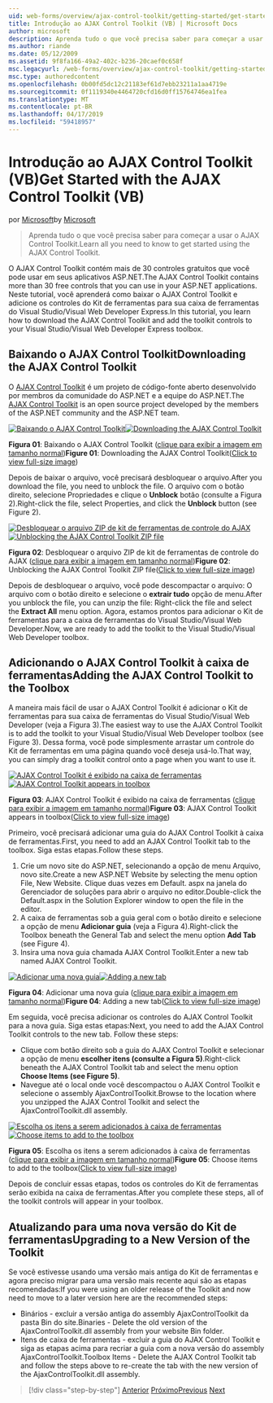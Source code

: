 ```yaml
---
uid: web-forms/overview/ajax-control-toolkit/getting-started/get-started-with-the-ajax-control-toolkit-vb
title: Introdução ao AJAX Control Toolkit (VB) | Microsoft Docs
author: microsoft
description: Aprenda tudo o que você precisa saber para começar a usar o AJAX Control Toolkit.
ms.author: riande
ms.date: 05/12/2009
ms.assetid: 9f8fa166-49a2-402c-b236-20caef0c658f
msc.legacyurl: /web-forms/overview/ajax-control-toolkit/getting-started/get-started-with-the-ajax-control-toolkit-vb
msc.type: authoredcontent
ms.openlocfilehash: 0b00fd5dc12c21183ef61d7ebb23211a1aa4719e
ms.sourcegitcommit: 0f1119340e4464720cfd16d0ff15764746ea1fea
ms.translationtype: MT
ms.contentlocale: pt-BR
ms.lasthandoff: 04/17/2019
ms.locfileid: "59418957"
---
```

# <a name="get-started-with-the-ajax-control-toolkit-vb"></a><span data-ttu-id="47055-103">Introdução ao AJAX Control Toolkit (VB)</span><span class="sxs-lookup"><span data-stu-id="47055-103">Get Started with the AJAX Control Toolkit (VB)</span></span>

<span data-ttu-id="47055-104">por [Microsoft](https://github.com/microsoft)</span><span class="sxs-lookup"><span data-stu-id="47055-104">by [Microsoft](https://github.com/microsoft)</span></span>

> <span data-ttu-id="47055-105">Aprenda tudo o que você precisa saber para começar a usar o AJAX Control Toolkit.</span><span class="sxs-lookup"><span data-stu-id="47055-105">Learn all you need to know to get started using the AJAX Control Toolkit.</span></span>


<span data-ttu-id="47055-106">O AJAX Control Toolkit contém mais de 30 controles gratuitos que você pode usar em seus aplicativos ASP.NET.</span><span class="sxs-lookup"><span data-stu-id="47055-106">The AJAX Control Toolkit contains more than 30 free controls that you can use in your ASP.NET applications.</span></span> <span data-ttu-id="47055-107">Neste tutorial, você aprenderá como baixar o AJAX Control Toolkit e adicione os controles do Kit de ferramentas para sua caixa de ferramentas do Visual Studio/Visual Web Developer Express.</span><span class="sxs-lookup"><span data-stu-id="47055-107">In this tutorial, you learn how to download the AJAX Control Toolkit and add the toolkit controls to your Visual Studio/Visual Web Developer Express toolbox.</span></span>

## <a name="downloading-the-ajax-control-toolkit"></a><span data-ttu-id="47055-108">Baixando o AJAX Control Toolkit</span><span class="sxs-lookup"><span data-stu-id="47055-108">Downloading the AJAX Control Toolkit</span></span>

<span data-ttu-id="47055-109">O [AJAX Control Toolkit](http://devexpress.com/act) é um projeto de código-fonte aberto desenvolvido por membros da comunidade do ASP.NET e a equipe do ASP.NET.</span><span class="sxs-lookup"><span data-stu-id="47055-109">The [AJAX Control Toolkit](http://devexpress.com/act) is an open source project developed by the members of the ASP.NET community and the ASP.NET team.</span></span>


<span data-ttu-id="47055-110">[![Baixando o AJAX Control Toolkit](get-started-with-the-ajax-control-toolkit-vb/_static/image1.jpg)](get-started-with-the-ajax-control-toolkit-vb/_static/image1.png)</span><span class="sxs-lookup"><span data-stu-id="47055-110">[![Downloading the AJAX Control Toolkit](get-started-with-the-ajax-control-toolkit-vb/_static/image1.jpg)](get-started-with-the-ajax-control-toolkit-vb/_static/image1.png)</span></span>

<span data-ttu-id="47055-111">**Figura 01**: Baixando o AJAX Control Toolkit ([clique para exibir a imagem em tamanho normal](get-started-with-the-ajax-control-toolkit-vb/_static/image2.png))</span><span class="sxs-lookup"><span data-stu-id="47055-111">**Figure 01**: Downloading the AJAX Control Toolkit([Click to view full-size image](get-started-with-the-ajax-control-toolkit-vb/_static/image2.png))</span></span>


<span data-ttu-id="47055-112">Depois de baixar o arquivo, você precisará desbloquear o arquivo.</span><span class="sxs-lookup"><span data-stu-id="47055-112">After you download the file, you need to unblock the file.</span></span> <span data-ttu-id="47055-113">O arquivo com o botão direito, selecione Propriedades e clique o **Unblock** botão (consulte a Figura 2).</span><span class="sxs-lookup"><span data-stu-id="47055-113">Right-click the file, select Properties, and click the **Unblock** button (see Figure 2).</span></span>


<span data-ttu-id="47055-114">[![Desbloquear o arquivo ZIP de kit de ferramentas de controle do AJAX](get-started-with-the-ajax-control-toolkit-vb/_static/image2.jpg)](get-started-with-the-ajax-control-toolkit-vb/_static/image3.png)</span><span class="sxs-lookup"><span data-stu-id="47055-114">[![Unblocking the AJAX Control Toolkit ZIP file](get-started-with-the-ajax-control-toolkit-vb/_static/image2.jpg)](get-started-with-the-ajax-control-toolkit-vb/_static/image3.png)</span></span>

<span data-ttu-id="47055-115">**Figura 02**: Desbloquear o arquivo ZIP de kit de ferramentas de controle do AJAX ([clique para exibir a imagem em tamanho normal](get-started-with-the-ajax-control-toolkit-vb/_static/image4.png))</span><span class="sxs-lookup"><span data-stu-id="47055-115">**Figure 02**: Unblocking the AJAX Control Toolkit ZIP file([Click to view full-size image](get-started-with-the-ajax-control-toolkit-vb/_static/image4.png))</span></span>


<span data-ttu-id="47055-116">Depois de desbloquear o arquivo, você pode descompactar o arquivo: O arquivo com o botão direito e selecione o **extrair tudo** opção de menu.</span><span class="sxs-lookup"><span data-stu-id="47055-116">After you unblock the file, you can unzip the file: Right-click the file and select the **Extract All** menu option.</span></span> <span data-ttu-id="47055-117">Agora, estamos prontos para adicionar o Kit de ferramentas para a caixa de ferramentas do Visual Studio/Visual Web Developer.</span><span class="sxs-lookup"><span data-stu-id="47055-117">Now, we are ready to add the toolkit to the Visual Studio/Visual Web Developer toolbox.</span></span>

## <a name="adding-the-ajax-control-toolkit-to-the-toolbox"></a><span data-ttu-id="47055-118">Adicionando o AJAX Control Toolkit à caixa de ferramentas</span><span class="sxs-lookup"><span data-stu-id="47055-118">Adding the AJAX Control Toolkit to the Toolbox</span></span>

<span data-ttu-id="47055-119">A maneira mais fácil de usar o AJAX Control Toolkit é adicionar o Kit de ferramentas para sua caixa de ferramentas do Visual Studio/Visual Web Developer (veja a Figura 3).</span><span class="sxs-lookup"><span data-stu-id="47055-119">The easiest way to use the AJAX Control Toolkit is to add the toolkit to your Visual Studio/Visual Web Developer toolbox (see Figure 3).</span></span> <span data-ttu-id="47055-120">Dessa forma, você pode simplesmente arrastar um controle do Kit de ferramentas em uma página quando você deseja usá-lo.</span><span class="sxs-lookup"><span data-stu-id="47055-120">That way, you can simply drag a toolkit control onto a page when you want to use it.</span></span>


<span data-ttu-id="47055-121">[![AJAX Control Toolkit é exibido na caixa de ferramentas](get-started-with-the-ajax-control-toolkit-vb/_static/image3.jpg)](get-started-with-the-ajax-control-toolkit-vb/_static/image5.png)</span><span class="sxs-lookup"><span data-stu-id="47055-121">[![AJAX Control Toolkit appears in toolbox](get-started-with-the-ajax-control-toolkit-vb/_static/image3.jpg)](get-started-with-the-ajax-control-toolkit-vb/_static/image5.png)</span></span>

<span data-ttu-id="47055-122">**Figura 03**: AJAX Control Toolkit é exibido na caixa de ferramentas ([clique para exibir a imagem em tamanho normal](get-started-with-the-ajax-control-toolkit-vb/_static/image6.png))</span><span class="sxs-lookup"><span data-stu-id="47055-122">**Figure 03**: AJAX Control Toolkit appears in toolbox([Click to view full-size image](get-started-with-the-ajax-control-toolkit-vb/_static/image6.png))</span></span>


<span data-ttu-id="47055-123">Primeiro, você precisará adicionar uma guia do AJAX Control Toolkit à caixa de ferramentas.</span><span class="sxs-lookup"><span data-stu-id="47055-123">First, you need to add an AJAX Control Toolkit tab to the toolbox.</span></span> <span data-ttu-id="47055-124">Siga estas etapas.</span><span class="sxs-lookup"><span data-stu-id="47055-124">Follow these steps.</span></span>

1. <span data-ttu-id="47055-125">Crie um novo site do ASP.NET, selecionando a opção de menu Arquivo, novo site.</span><span class="sxs-lookup"><span data-stu-id="47055-125">Create a new ASP.NET Website by selecting the menu option File, New Website.</span></span> <span data-ttu-id="47055-126">Clique duas vezes em Default. aspx na janela do Gerenciador de soluções para abrir o arquivo no editor.</span><span class="sxs-lookup"><span data-stu-id="47055-126">Double-click the Default.aspx in the Solution Explorer window to open the file in the editor.</span></span>
2. <span data-ttu-id="47055-127">A caixa de ferramentas sob a guia geral com o botão direito e selecione a opção de menu **Adicionar guia** (veja a Figura 4).</span><span class="sxs-lookup"><span data-stu-id="47055-127">Right-click the Toolbox beneath the General Tab and select the menu option **Add Tab** (see Figure 4).</span></span>
3. <span data-ttu-id="47055-128">Insira uma nova guia chamada AJAX Control Toolkit.</span><span class="sxs-lookup"><span data-stu-id="47055-128">Enter a new tab named AJAX Control Toolkit.</span></span>


<span data-ttu-id="47055-129">[![Adicionar uma nova guia](get-started-with-the-ajax-control-toolkit-vb/_static/image4.jpg)](get-started-with-the-ajax-control-toolkit-vb/_static/image7.png)</span><span class="sxs-lookup"><span data-stu-id="47055-129">[![Adding a new tab](get-started-with-the-ajax-control-toolkit-vb/_static/image4.jpg)](get-started-with-the-ajax-control-toolkit-vb/_static/image7.png)</span></span>

<span data-ttu-id="47055-130">**Figura 04**: Adicionar uma nova guia ([clique para exibir a imagem em tamanho normal](get-started-with-the-ajax-control-toolkit-vb/_static/image8.png))</span><span class="sxs-lookup"><span data-stu-id="47055-130">**Figure 04**: Adding a new tab([Click to view full-size image](get-started-with-the-ajax-control-toolkit-vb/_static/image8.png))</span></span>


<span data-ttu-id="47055-131">Em seguida, você precisa adicionar os controles do AJAX Control Toolkit para a nova guia. Siga estas etapas:</span><span class="sxs-lookup"><span data-stu-id="47055-131">Next, you need to add the AJAX Control Toolkit controls to the new tab. Follow these steps:</span></span>

- <span data-ttu-id="47055-132">Clique com botão direito sob a guia do AJAX Control Toolkit e selecionar a opção de menu **escolher itens (consulte a Figura 5)**.</span><span class="sxs-lookup"><span data-stu-id="47055-132">Right-click beneath the AJAX Control Toolkit tab and select the menu option **Choose Items (see Figure 5)**.</span></span>
- <span data-ttu-id="47055-133">Navegue até o local onde você descompactou o AJAX Control Toolkit e selecione o assembly AjaxControlToolkit.</span><span class="sxs-lookup"><span data-stu-id="47055-133">Browse to the location where you unzipped the AJAX Control Toolkit and select the AjaxControlToolkit.dll assembly.</span></span>


<span data-ttu-id="47055-134">[![Escolha os itens a serem adicionados à caixa de ferramentas](get-started-with-the-ajax-control-toolkit-vb/_static/image5.jpg)](get-started-with-the-ajax-control-toolkit-vb/_static/image9.png)</span><span class="sxs-lookup"><span data-stu-id="47055-134">[![Choose items to add to the toolbox](get-started-with-the-ajax-control-toolkit-vb/_static/image5.jpg)](get-started-with-the-ajax-control-toolkit-vb/_static/image9.png)</span></span>

<span data-ttu-id="47055-135">**Figura 05**: Escolha os itens a serem adicionados à caixa de ferramentas ([clique para exibir a imagem em tamanho normal](get-started-with-the-ajax-control-toolkit-vb/_static/image10.png))</span><span class="sxs-lookup"><span data-stu-id="47055-135">**Figure 05**: Choose items to add to the toolbox([Click to view full-size image](get-started-with-the-ajax-control-toolkit-vb/_static/image10.png))</span></span>


<span data-ttu-id="47055-136">Depois de concluir essas etapas, todos os controles do Kit de ferramentas serão exibida na caixa de ferramentas.</span><span class="sxs-lookup"><span data-stu-id="47055-136">After you complete these steps, all of the toolkit controls will appear in your toolbox.</span></span>

## <a name="upgrading-to-a-new-version-of-the-toolkit"></a><span data-ttu-id="47055-137">Atualizando para uma nova versão do Kit de ferramentas</span><span class="sxs-lookup"><span data-stu-id="47055-137">Upgrading to a New Version of the Toolkit</span></span>

<span data-ttu-id="47055-138">Se você estivesse usando uma versão mais antiga do Kit de ferramentas e agora preciso migrar para uma versão mais recente aqui são as etapas recomendadas:</span><span class="sxs-lookup"><span data-stu-id="47055-138">If you were using an older release of the Toolkit and now need to move to a later version here are the recommended steps:</span></span>

- <span data-ttu-id="47055-139">Binários - excluir a versão antiga do assembly AjaxControlToolkit da pasta Bin do site.</span><span class="sxs-lookup"><span data-stu-id="47055-139">Binaries - Delete the old version of the AjaxControlToolkit.dll assembly from your website Bin folder.</span></span>
- <span data-ttu-id="47055-140">Itens de caixa de ferramentas - excluir a guia do AJAX Control Toolkit e siga as etapas acima para recriar a guia com a nova versão do assembly AjaxControlToolkit.</span><span class="sxs-lookup"><span data-stu-id="47055-140">Toolbox Items - Delete the AJAX Control Toolkit tab and follow the steps above to re-create the tab with the new version of the AjaxControlToolkit.dll assembly.</span></span>

> [!div class="step-by-step"]
> <span data-ttu-id="47055-141">[Anterior](creating-a-custom-ajax-control-toolkit-control-extender-cs.md)
> [Próximo](using-ajax-control-toolkit-controls-and-control-extenders-vb.md)</span><span class="sxs-lookup"><span data-stu-id="47055-141">[Previous](creating-a-custom-ajax-control-toolkit-control-extender-cs.md)
[Next](using-ajax-control-toolkit-controls-and-control-extenders-vb.md)</span></span>
